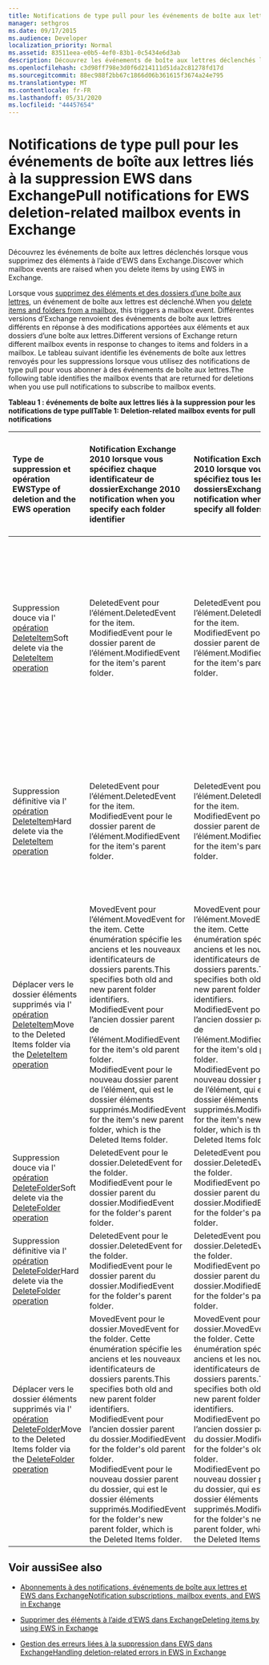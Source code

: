 ```yaml
---
title: Notifications de type pull pour les événements de boîte aux lettres liés à la suppression EWS dans Exchange
manager: sethgros
ms.date: 09/17/2015
ms.audience: Developer
localization_priority: Normal
ms.assetid: 83511eea-e0b5-4ef0-83b1-0c5434e6d3ab
description: Découvrez les événements de boîte aux lettres déclenchés lorsque vous supprimez des éléments à l’aide d’EWS dans Exchange.
ms.openlocfilehash: c3d98ff798e3d0f6d214111d51da2c81278fd17d
ms.sourcegitcommit: 88ec988f2bb67c1866d06b361615f3674a24e795
ms.translationtype: MT
ms.contentlocale: fr-FR
ms.lasthandoff: 05/31/2020
ms.locfileid: "44457654"
---
```

# <a name="pull-notifications-for-ews-deletion-related-mailbox-events-in-exchange"></a><span data-ttu-id="34f36-103">Notifications de type pull pour les événements de boîte aux lettres liés à la suppression EWS dans Exchange</span><span class="sxs-lookup"><span data-stu-id="34f36-103">Pull notifications for EWS deletion-related mailbox events in Exchange</span></span>

<span data-ttu-id="34f36-104">Découvrez les événements de boîte aux lettres déclenchés lorsque vous supprimez des éléments à l’aide d’EWS dans Exchange.</span><span class="sxs-lookup"><span data-stu-id="34f36-104">Discover which mailbox events are raised when you delete items by using EWS in Exchange.</span></span>
  
<span data-ttu-id="34f36-105">Lorsque vous [supprimez des éléments et des dossiers d’une boîte aux lettres](deleting-items-by-using-ews-in-exchange.md), un événement de boîte aux lettres est déclenché.</span><span class="sxs-lookup"><span data-stu-id="34f36-105">When you [delete items and folders from a mailbox](deleting-items-by-using-ews-in-exchange.md), this triggers a mailbox event.</span></span> <span data-ttu-id="34f36-106">Différentes versions d’Exchange renvoient des événements de boîte aux lettres différents en réponse à des modifications apportées aux éléments et aux dossiers d’une boîte aux lettres.</span><span class="sxs-lookup"><span data-stu-id="34f36-106">Different versions of Exchange return different mailbox events in response to changes to items and folders in a mailbox.</span></span> <span data-ttu-id="34f36-107">Le tableau suivant identifie les événements de boîte aux lettres renvoyés pour les suppressions lorsque vous utilisez des notifications de type pull pour vous abonner à des événements de boîte aux lettres.</span><span class="sxs-lookup"><span data-stu-id="34f36-107">The following table identifies the mailbox events that are returned for deletions when you use pull notifications to subscribe to mailbox events.</span></span> 
  
<span data-ttu-id="34f36-108">**Tableau 1 : événements de boîte aux lettres liés à la suppression pour les notifications de type pull**</span><span class="sxs-lookup"><span data-stu-id="34f36-108">**Table 1: Deletion-related mailbox events for pull notifications**</span></span>

|<span data-ttu-id="34f36-109">**Type de suppression et opération EWS**</span><span class="sxs-lookup"><span data-stu-id="34f36-109">**Type of deletion and the EWS operation**</span></span>|<span data-ttu-id="34f36-110">**Notification Exchange 2010 lorsque vous spécifiez chaque identificateur de dossier**</span><span class="sxs-lookup"><span data-stu-id="34f36-110">**Exchange 2010 notification when you specify each folder identifier**</span></span>|<span data-ttu-id="34f36-111">**Notification Exchange 2010 lorsque vous spécifiez tous les dossiers**</span><span class="sxs-lookup"><span data-stu-id="34f36-111">**Exchange 2010 notification when you specify all folders**</span></span>|<span data-ttu-id="34f36-112">**Notification Exchange Online et Exchange 2013 lorsque vous spécifiez chaque identificateur de dossier**</span><span class="sxs-lookup"><span data-stu-id="34f36-112">**Exchange Online and Exchange 2013 notification when you specify each folder identifier**</span></span>|<span data-ttu-id="34f36-113">**Exchange Online et Exchange 2013 lorsque vous spécifiez tous les dossiers**</span><span class="sxs-lookup"><span data-stu-id="34f36-113">**Exchange Online and Exchange 2013 when you specify all folders**</span></span>|
|:-----|:-----|:-----|:-----|:-----|
|<span data-ttu-id="34f36-114">Suppression douce via l' [opération DeleteItem](https://msdn.microsoft.com/library/3e26c416-fa12-476e-bfd2-5c1f4bb7b348%28Office.15%29.aspx)</span><span class="sxs-lookup"><span data-stu-id="34f36-114">Soft delete via the [DeleteItem operation](https://msdn.microsoft.com/library/3e26c416-fa12-476e-bfd2-5c1f4bb7b348%28Office.15%29.aspx)</span></span> <br/> |<span data-ttu-id="34f36-115">DeletedEvent pour l’élément.</span><span class="sxs-lookup"><span data-stu-id="34f36-115">DeletedEvent for the item.</span></span>  <br/> <span data-ttu-id="34f36-116">ModifiedEvent pour le dossier parent de l’élément.</span><span class="sxs-lookup"><span data-stu-id="34f36-116">ModifiedEvent for the item's parent folder.</span></span>  <br/> |<span data-ttu-id="34f36-117">DeletedEvent pour l’élément.</span><span class="sxs-lookup"><span data-stu-id="34f36-117">DeletedEvent for the item.</span></span>  <br/> <span data-ttu-id="34f36-118">ModifiedEvent pour le dossier parent de l’élément.</span><span class="sxs-lookup"><span data-stu-id="34f36-118">ModifiedEvent for the item's parent folder.</span></span>  <br/> |<span data-ttu-id="34f36-119">MovedEvent pour l’élément.</span><span class="sxs-lookup"><span data-stu-id="34f36-119">MovedEvent for the item.</span></span> <span data-ttu-id="34f36-120">Cette énumération spécifie à la fois les anciens et nouveaux identificateurs de dossiers parents.</span><span class="sxs-lookup"><span data-stu-id="34f36-120">This specifies both the old and new parent folder identifiers.</span></span> <span data-ttu-id="34f36-121">L’élément est déplacé vers le dossier des suppressions dans la benne.</span><span class="sxs-lookup"><span data-stu-id="34f36-121">The item is moved to the Deletions folder in the dumpster.</span></span>  <br/> <span data-ttu-id="34f36-122">ModifiedEvent pour le dossier parent de l’élément.</span><span class="sxs-lookup"><span data-stu-id="34f36-122">ModifiedEvent for the item's parent folder.</span></span>  <br/> |<span data-ttu-id="34f36-123">DeletedEvent pour l’élément.</span><span class="sxs-lookup"><span data-stu-id="34f36-123">DeletedEvent for the item.</span></span>  <br/> <span data-ttu-id="34f36-124">DeletedEvent pour l’élément à partir du dossier de recherche AllItems par défaut.</span><span class="sxs-lookup"><span data-stu-id="34f36-124">DeletedEvent for the item from the AllItems default search folder.</span></span>  <br/> <span data-ttu-id="34f36-125">ModifiedEvent pour le dossier parent de l’élément.</span><span class="sxs-lookup"><span data-stu-id="34f36-125">ModifiedEvent for the item's parent folder.</span></span>  <br/> |
|<span data-ttu-id="34f36-126">Suppression définitive via l' [opération DeleteItem](https://msdn.microsoft.com/library/3e26c416-fa12-476e-bfd2-5c1f4bb7b348%28Office.15%29.aspx)</span><span class="sxs-lookup"><span data-stu-id="34f36-126">Hard delete via the [DeleteItem operation](https://msdn.microsoft.com/library/3e26c416-fa12-476e-bfd2-5c1f4bb7b348%28Office.15%29.aspx)</span></span> <br/> |<span data-ttu-id="34f36-127">DeletedEvent pour l’élément.</span><span class="sxs-lookup"><span data-stu-id="34f36-127">DeletedEvent for the item.</span></span>  <br/> <span data-ttu-id="34f36-128">ModifiedEvent pour le dossier parent de l’élément.</span><span class="sxs-lookup"><span data-stu-id="34f36-128">ModifiedEvent for the item's parent folder.</span></span>  <br/> |<span data-ttu-id="34f36-129">DeletedEvent pour l’élément.</span><span class="sxs-lookup"><span data-stu-id="34f36-129">DeletedEvent for the item.</span></span>  <br/> <span data-ttu-id="34f36-130">ModifiedEvent pour le dossier parent de l’élément.</span><span class="sxs-lookup"><span data-stu-id="34f36-130">ModifiedEvent for the item's parent folder.</span></span>  <br/> |<span data-ttu-id="34f36-131">DeletedEvent pour l’élément.</span><span class="sxs-lookup"><span data-stu-id="34f36-131">DeletedEvent for the item.</span></span>  <br/> <span data-ttu-id="34f36-132">ModifiedEvent pour le dossier parent de l’élément.</span><span class="sxs-lookup"><span data-stu-id="34f36-132">ModifiedEvent for the item's parent folder.</span></span>  <br/> |<span data-ttu-id="34f36-133">DeletedEvent pour l’élément.</span><span class="sxs-lookup"><span data-stu-id="34f36-133">DeletedEvent for the item.</span></span>  <br/> <span data-ttu-id="34f36-134">DeletedEvent pour l’élément à partir du dossier de recherche AllItems par défaut.</span><span class="sxs-lookup"><span data-stu-id="34f36-134">DeletedEvent for the item from the AllItems default search folder.</span></span>  <br/> <span data-ttu-id="34f36-135">ModifiedEvent pour le dossier parent de l’élément.</span><span class="sxs-lookup"><span data-stu-id="34f36-135">ModifiedEvent for the item's parent folder.</span></span>  <br/> |
|<span data-ttu-id="34f36-136">Déplacer vers le dossier éléments supprimés via l' [opération DeleteItem](https://msdn.microsoft.com/library/3e26c416-fa12-476e-bfd2-5c1f4bb7b348%28Office.15%29.aspx)</span><span class="sxs-lookup"><span data-stu-id="34f36-136">Move to the Deleted Items folder via the [DeleteItem operation](https://msdn.microsoft.com/library/3e26c416-fa12-476e-bfd2-5c1f4bb7b348%28Office.15%29.aspx)</span></span> <br/> |<span data-ttu-id="34f36-137">MovedEvent pour l’élément.</span><span class="sxs-lookup"><span data-stu-id="34f36-137">MovedEvent for the item.</span></span> <span data-ttu-id="34f36-138">Cette énumération spécifie les anciens et les nouveaux identificateurs de dossiers parents.</span><span class="sxs-lookup"><span data-stu-id="34f36-138">This specifies both old and new parent folder identifiers.</span></span>  <br/> <span data-ttu-id="34f36-139">ModifiedEvent pour l’ancien dossier parent de l’élément.</span><span class="sxs-lookup"><span data-stu-id="34f36-139">ModifiedEvent for the item's old parent folder.</span></span>  <br/> <span data-ttu-id="34f36-140">ModifiedEvent pour le nouveau dossier parent de l’élément, qui est le dossier éléments supprimés.</span><span class="sxs-lookup"><span data-stu-id="34f36-140">ModifiedEvent for the item's new parent folder, which is the Deleted Items folder.</span></span>  <br/> |<span data-ttu-id="34f36-141">MovedEvent pour l’élément.</span><span class="sxs-lookup"><span data-stu-id="34f36-141">MovedEvent for the item.</span></span> <span data-ttu-id="34f36-142">Cette énumération spécifie les anciens et les nouveaux identificateurs de dossiers parents.</span><span class="sxs-lookup"><span data-stu-id="34f36-142">This specifies both old and new parent folder identifiers.</span></span>  <br/> <span data-ttu-id="34f36-143">ModifiedEvent pour l’ancien dossier parent de l’élément.</span><span class="sxs-lookup"><span data-stu-id="34f36-143">ModifiedEvent for the item's old parent folder.</span></span>  <br/> <span data-ttu-id="34f36-144">ModifiedEvent pour le nouveau dossier parent de l’élément, qui est le dossier éléments supprimés.</span><span class="sxs-lookup"><span data-stu-id="34f36-144">ModifiedEvent for the item's new parent folder, which is the Deleted Items folder.</span></span>  <br/> |<span data-ttu-id="34f36-145">MovedEvent pour l’élément.</span><span class="sxs-lookup"><span data-stu-id="34f36-145">MovedEvent for the item.</span></span> <span data-ttu-id="34f36-146">Cette énumération spécifie les anciens et les nouveaux identificateurs de dossiers parents.</span><span class="sxs-lookup"><span data-stu-id="34f36-146">This specifies both old and new parent folder identifiers.</span></span>  <br/> <span data-ttu-id="34f36-147">ModifiedEvent pour l’ancien dossier parent de l’élément.</span><span class="sxs-lookup"><span data-stu-id="34f36-147">ModifiedEvent for the item's old parent folder.</span></span>  <br/> <span data-ttu-id="34f36-148">ModifiedEvent pour le nouveau dossier parent de l’élément, qui est le dossier éléments supprimés.</span><span class="sxs-lookup"><span data-stu-id="34f36-148">ModifiedEvent for the item's new parent folder, which is the Deleted Items folder.</span></span>  <br/> |<span data-ttu-id="34f36-149">DeletedEvent à partir du dossier de recherche AllItems par défaut.</span><span class="sxs-lookup"><span data-stu-id="34f36-149">DeletedEvent from the AllItems default search folder.</span></span>  <br/> <span data-ttu-id="34f36-150">CreatedEvent pour l’élément dans le dossier AllItems.</span><span class="sxs-lookup"><span data-stu-id="34f36-150">CreatedEvent for the item in the AllItems folder.</span></span>  <br/> <span data-ttu-id="34f36-151">ModifiedEvent pour le dossier parent d’origine de l’élément.</span><span class="sxs-lookup"><span data-stu-id="34f36-151">ModifiedEvent for the item's original parent folder.</span></span>  <br/> <span data-ttu-id="34f36-152">ModifiedEvent pour le dossier éléments supprimés.</span><span class="sxs-lookup"><span data-stu-id="34f36-152">ModifiedEvent for the Deleted Items folder.</span></span>  <br/> |
|<span data-ttu-id="34f36-153">Suppression douce via l' [opération DeleteFolder](https://msdn.microsoft.com/library/b0f92682-4895-4bcf-a4a1-e4c2e8403979%28Office.15%29.aspx)</span><span class="sxs-lookup"><span data-stu-id="34f36-153">Soft delete via the [DeleteFolder operation](https://msdn.microsoft.com/library/b0f92682-4895-4bcf-a4a1-e4c2e8403979%28Office.15%29.aspx)</span></span> <br/> |<span data-ttu-id="34f36-154">DeletedEvent pour le dossier.</span><span class="sxs-lookup"><span data-stu-id="34f36-154">DeletedEvent for the folder.</span></span>  <br/> <span data-ttu-id="34f36-155">ModifiedEvent pour le dossier parent du dossier.</span><span class="sxs-lookup"><span data-stu-id="34f36-155">ModifiedEvent for the folder's parent folder.</span></span>  <br/> |<span data-ttu-id="34f36-156">DeletedEvent pour le dossier.</span><span class="sxs-lookup"><span data-stu-id="34f36-156">DeletedEvent for the folder.</span></span>  <br/> <span data-ttu-id="34f36-157">ModifiedEvent pour le dossier parent du dossier.</span><span class="sxs-lookup"><span data-stu-id="34f36-157">ModifiedEvent for the folder's parent folder.</span></span>  <br/> |<span data-ttu-id="34f36-158">DeletedEvent pour le dossier.</span><span class="sxs-lookup"><span data-stu-id="34f36-158">DeletedEvent for the folder.</span></span>  <br/> <span data-ttu-id="34f36-159">ModifiedEvent pour le dossier parent du dossier.</span><span class="sxs-lookup"><span data-stu-id="34f36-159">ModifiedEvent for the folder's parent folder.</span></span>  <br/> |<span data-ttu-id="34f36-160">DeletedEvent pour le dossier.</span><span class="sxs-lookup"><span data-stu-id="34f36-160">DeletedEvent for the folder.</span></span>  <br/> <span data-ttu-id="34f36-161">ModifiedEvent pour le dossier parent du dossier.</span><span class="sxs-lookup"><span data-stu-id="34f36-161">ModifiedEvent for the folder's parent folder.</span></span>  <br/> |
|<span data-ttu-id="34f36-162">Suppression définitive via l' [opération DeleteFolder](https://msdn.microsoft.com/library/b0f92682-4895-4bcf-a4a1-e4c2e8403979%28Office.15%29.aspx)</span><span class="sxs-lookup"><span data-stu-id="34f36-162">Hard delete via the [DeleteFolder operation](https://msdn.microsoft.com/library/b0f92682-4895-4bcf-a4a1-e4c2e8403979%28Office.15%29.aspx)</span></span> <br/> |<span data-ttu-id="34f36-163">DeletedEvent pour le dossier.</span><span class="sxs-lookup"><span data-stu-id="34f36-163">DeletedEvent for the folder.</span></span>  <br/> <span data-ttu-id="34f36-164">ModifiedEvent pour le dossier parent du dossier.</span><span class="sxs-lookup"><span data-stu-id="34f36-164">ModifiedEvent for the folder's parent folder.</span></span>  <br/> |<span data-ttu-id="34f36-165">DeletedEvent pour le dossier.</span><span class="sxs-lookup"><span data-stu-id="34f36-165">DeletedEvent for the folder.</span></span>  <br/> <span data-ttu-id="34f36-166">ModifiedEvent pour le dossier parent du dossier.</span><span class="sxs-lookup"><span data-stu-id="34f36-166">ModifiedEvent for the folder's parent folder.</span></span>  <br/> |<span data-ttu-id="34f36-167">DeletedEvent pour le dossier.</span><span class="sxs-lookup"><span data-stu-id="34f36-167">DeletedEvent for the folder.</span></span>  <br/> <span data-ttu-id="34f36-168">ModifiedEvent pour le dossier parent du dossier.</span><span class="sxs-lookup"><span data-stu-id="34f36-168">ModifiedEvent for the folder's parent folder.</span></span>  <br/> |<span data-ttu-id="34f36-169">DeletedEvent pour le dossier.</span><span class="sxs-lookup"><span data-stu-id="34f36-169">DeletedEvent for the folder.</span></span>  <br/> <span data-ttu-id="34f36-170">ModifiedEvent pour le dossier parent du dossier.</span><span class="sxs-lookup"><span data-stu-id="34f36-170">ModifiedEvent for the folder's parent folder.</span></span>  <br/> |
|<span data-ttu-id="34f36-171">Déplacer vers le dossier éléments supprimés via l' [opération DeleteFolder](https://msdn.microsoft.com/library/b0f92682-4895-4bcf-a4a1-e4c2e8403979%28Office.15%29.aspx)</span><span class="sxs-lookup"><span data-stu-id="34f36-171">Move to the Deleted Items folder via the [DeleteFolder operation](https://msdn.microsoft.com/library/b0f92682-4895-4bcf-a4a1-e4c2e8403979%28Office.15%29.aspx)</span></span> <br/> |<span data-ttu-id="34f36-172">MovedEvent pour le dossier.</span><span class="sxs-lookup"><span data-stu-id="34f36-172">MovedEvent for the folder.</span></span> <span data-ttu-id="34f36-173">Cette énumération spécifie les anciens et les nouveaux identificateurs de dossiers parents.</span><span class="sxs-lookup"><span data-stu-id="34f36-173">This specifies both old and new parent folder identifiers.</span></span>  <br/> <span data-ttu-id="34f36-174">ModifiedEvent pour l’ancien dossier parent du dossier.</span><span class="sxs-lookup"><span data-stu-id="34f36-174">ModifiedEvent for the folder's old parent folder.</span></span>  <br/> <span data-ttu-id="34f36-175">ModifiedEvent pour le nouveau dossier parent du dossier, qui est le dossier éléments supprimés.</span><span class="sxs-lookup"><span data-stu-id="34f36-175">ModifiedEvent for the folder's new parent folder, which is the Deleted Items folder.</span></span>  <br/> |<span data-ttu-id="34f36-176">MovedEvent pour le dossier.</span><span class="sxs-lookup"><span data-stu-id="34f36-176">MovedEvent for the folder.</span></span> <span data-ttu-id="34f36-177">Cette énumération spécifie les anciens et les nouveaux identificateurs de dossiers parents.</span><span class="sxs-lookup"><span data-stu-id="34f36-177">This specifies both old and new parent folder identifiers.</span></span>  <br/> <span data-ttu-id="34f36-178">ModifiedEvent pour l’ancien dossier parent du dossier.</span><span class="sxs-lookup"><span data-stu-id="34f36-178">ModifiedEvent for the folder's old parent folder.</span></span>  <br/> <span data-ttu-id="34f36-179">ModifiedEvent pour le nouveau dossier parent du dossier, qui est le dossier éléments supprimés.</span><span class="sxs-lookup"><span data-stu-id="34f36-179">ModifiedEvent for the folder's new parent folder, which is the Deleted Items folder.</span></span>  <br/> |<span data-ttu-id="34f36-180">MovedEvent pour le dossier.</span><span class="sxs-lookup"><span data-stu-id="34f36-180">MovedEvent for the folder.</span></span> <span data-ttu-id="34f36-181">Cette énumération spécifie les anciens et les nouveaux identificateurs de dossiers parents.</span><span class="sxs-lookup"><span data-stu-id="34f36-181">This specifies both old and new parent folder identifiers.</span></span>  <br/> <span data-ttu-id="34f36-182">ModifiedEvent pour l’ancien dossier parent du dossier.</span><span class="sxs-lookup"><span data-stu-id="34f36-182">ModifiedEvent for the folder's old parent folder.</span></span>  <br/> <span data-ttu-id="34f36-183">ModifiedEvent pour le nouveau dossier parent du dossier, qui est le dossier éléments supprimés.</span><span class="sxs-lookup"><span data-stu-id="34f36-183">ModifiedEvent for the folder's new parent folder, which is the Deleted Items folder.</span></span>  <br/> |<span data-ttu-id="34f36-184">ModifiedEvent pour l’ancien dossier parent du dossier.</span><span class="sxs-lookup"><span data-stu-id="34f36-184">ModifiedEvent for the folder's old parent folder.</span></span>  <br/> <span data-ttu-id="34f36-185">ModifiedEvent pour le nouveau dossier parent du dossier, qui est le dossier éléments supprimés.</span><span class="sxs-lookup"><span data-stu-id="34f36-185">ModifiedEvent for the folder's new parent folder which is the Deleted Items folder.</span></span>  <br/> |
   
## <a name="see-also"></a><span data-ttu-id="34f36-186">Voir aussi</span><span class="sxs-lookup"><span data-stu-id="34f36-186">See also</span></span>


- [<span data-ttu-id="34f36-187">Abonnements à des notifications, événements de boîte aux lettres et EWS dans Exchange</span><span class="sxs-lookup"><span data-stu-id="34f36-187">Notification subscriptions, mailbox events, and EWS in Exchange</span></span>](notification-subscriptions-mailbox-events-and-ews-in-exchange.md)
    
- [<span data-ttu-id="34f36-188">Supprimer des éléments à l’aide d’EWS dans Exchange</span><span class="sxs-lookup"><span data-stu-id="34f36-188">Deleting items by using EWS in Exchange</span></span>](deleting-items-by-using-ews-in-exchange.md)
    
- [<span data-ttu-id="34f36-189">Gestion des erreurs liées à la suppression dans EWS dans Exchange</span><span class="sxs-lookup"><span data-stu-id="34f36-189">Handling deletion-related errors in EWS in Exchange</span></span>](handling-deletion-related-errors-in-ews-in-exchange.md)
    

